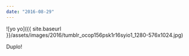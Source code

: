 ```yaml
---
date: "2016-08-29"
---
```


![yo yo]({{ site.baseurl }}/assets/images/2016/tumblr_ocop156psk1r16syio1_1280-576x1024.jpg)

Duplo!
